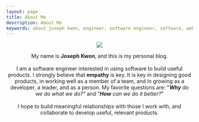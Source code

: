 ```yaml
---
layout: page
title: About Me
description: About Me
keywords: about joseph kwon, engineer, software engineer, software, web, web development
---
```


<p align="center">
  <img src="/images/markprofile-new.jpg">
  <div align="center">
    My name is <strong>Joseph Kwon</strong>, and this is my personal blog.
    <br><br>
    I am a software engineer interested in using software to build useful products. I strongly believe that <strong>empathy</strong> is key. It is key in designing good products, in working well as a member of a team, and in growing as a developer, a leader, and as a person. My favorite questions are: "<strong><em>Why</em></strong> <em>do we do what we do?"</em> and "<b><em>How</em></b> <em>can we do it better?</em>"
    <br><br>
    I hope to build meaningful relationships with those I work with, and collaborate to develop useful, relevant products.
  </div>
</p>
